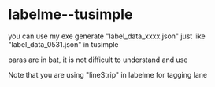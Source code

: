 # labelme--tusimple

you can use my exe generate "label_data_xxxx.json" just like "label_data_0531.json" in tusimple

paras are in bat, it is not difficult to understand and use

Note that you are using "lineStrip" in labelme for tagging lane
